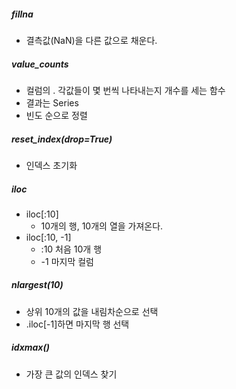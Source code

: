 ##### fillna
- 결측값(NaN)을 다른 값으로 채운다.

##### value_counts
- 컬럼의 . 각값들이 몇 번씩 나타내는지 개수를 세는 함수
- 결과는 Series
- 빈도 순으로 정렬

##### reset_index(drop=True)
- 인덱스 초기화

##### iloc
- iloc[:10]
	- 10개의 행, 10개의 열을 가져온다.
- iloc[:10, -1]
	- :10 처음 10개 행
	- -1 마지막 컬럼

##### nlargest(10)
- 상위 10개의 값을 내림차순으로 선택
- .iloc[-1]하면 마지막 행 선택

##### idxmax()
- 가장 큰 값의 인덱스 찾기
